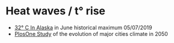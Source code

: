 # Heat waves / t° rise

* [32° C In Alaska](https://www.lemonde.fr/planete/article/2019/07/05/la-temperature-depasse-32-c-dans-le-sud-de-l-alaska-record-historique_5485963_3244.html) in June historical maximum 05/07/2019 
* [PlosOne Study](https://journals.plos.org/plosone/article?id=10.1371%2Fjournal.pone.0217592) of the evolution of major cities climate in 2050 

